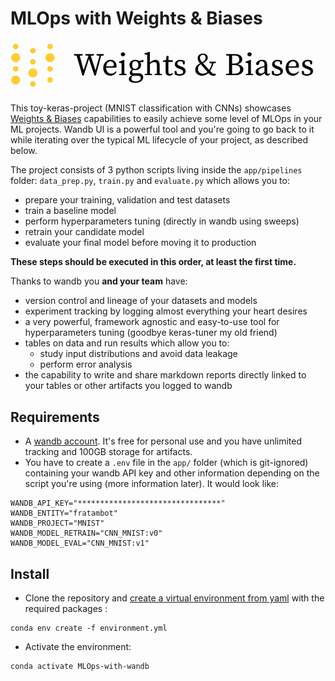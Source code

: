 # MLOps with Weights & Biases


<p align="center">
  <img width="800" src="/README/wandb_logo.png">
</p>

This toy-keras-project (MNIST classification with CNNs) showcases [Weights & Biases](https://wandb.ai/site) capabilities to easily achieve some level of MLOps in your ML projects. Wandb UI is a powerful tool and you're going to go back to it while iterating over the typical ML lifecycle of your project, as described below.

The project consists of 3 python scripts living inside the `app/pipelines` folder: `data_prep.py`, `train.py` and `evaluate.py` which allows you to:
- prepare your training, validation and test datasets
- train a baseline model
- perform hyperparameters tuning (directly in wandb using sweeps)
- retrain your candidate model
- evaluate your final model before moving it to production

**These steps should be executed in this order, at least the first time.**

Thanks to wandb you **and your team** have:
- version control and lineage of your datasets and models
- experiment tracking by logging almost everything your heart desires
- a very powerful, framework agnostic and easy-to-use tool for hyperparameters tuning (goodbye keras-tuner my old friend)
- tables on data and run results which allow you to:
  - study input distributions and avoid data leakage
  - perform error analysis
- the capability to write and share markdown reports directly linked to your tables or other artifacts you logged to wandb

## Requirements
- A [wandb account](https://wandb.ai/site/pricing). It's free for personal use and you have unlimited tracking and 100GB storage for artifacts.
- You have to create a `.env` file in the `app/` folder (which is git-ignored) containing your wandb API key and other information depending on the script you're using (more information later). It would look like:
```
WANDB_API_KEY="********************************"
WANDB_ENTITY="fratambot"
WANDB_PROJECT="MNIST"
WANDB_MODEL_RETRAIN="CNN_MNIST:v0"
WANDB_MODEL_EVAL="CNN_MNIST:v1"
```

## Install
- Clone the repository and [create a virtual environment from yaml](https://docs.conda.io/projects/conda/en/latest/user-guide/tasks/manage-environments.html#creating-an-environment-from-an-environment-yml-file) with the required packages :
```
conda env create -f environment.yml
```
- Activate the environment:
```
conda activate MLOps-with-wandb
```


